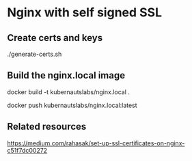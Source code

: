 # Nginx with self signed SSL

## Create certs and keys
./generate-certs.sh
## Build the nginx.local image
docker build -t kubernautslabs/nginx.local .

docker push kubernautslabs/nginx.local:latest

## Related resources
https://medium.com/rahasak/set-up-ssl-certificates-on-nginx-c51f7dc00272



